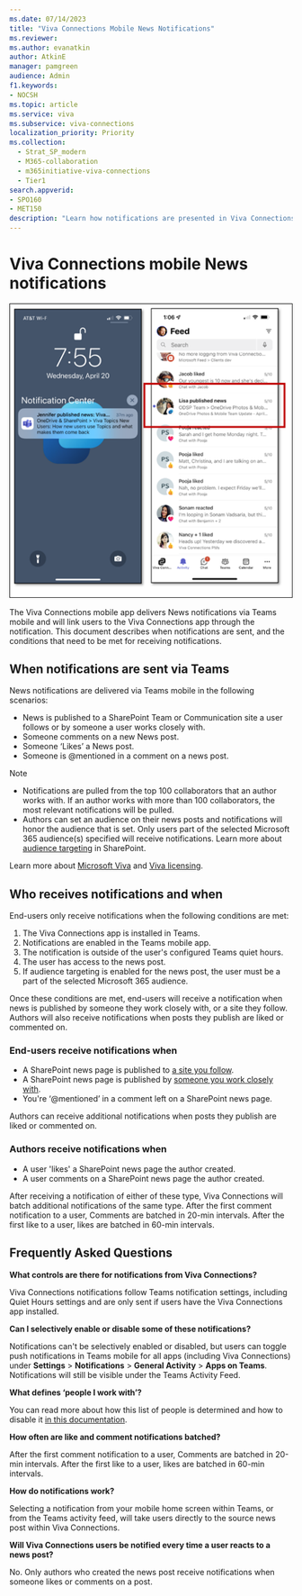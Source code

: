 ```yaml
---
ms.date: 07/14/2023
title: "Viva Connections Mobile News Notifications"
ms.reviewer: 
ms.author: evanatkin
author: AtkinE
manager: pamgreen
audience: Admin
f1.keywords:
- NOCSH
ms.topic: article
ms.service: viva
ms.subservice: viva-connections
localization_priority: Priority
ms.collection:
  - Strat_SP_modern
  - M365-collaboration
  - m365initiative-viva-connections
  - Tier1
search.appverid:
- SPO160
- MET150
description: "Learn how notifications are presented in Viva Connections mobile"
---
```


# Viva Connections mobile News notifications

![Screenshot showing news notification in the mobile view.](../media/connections/mobile-notifications-viva-connections/mobile-news-notifications.png)

The Viva Connections mobile app delivers News notifications via Teams mobile and will link users to the Viva Connections app through the notification. This document describes when notifications are sent, and the conditions that need to be met for receiving notifications.

## When notifications are sent via Teams
News notifications are delivered via Teams mobile in the following scenarios:

- News is published to a SharePoint Team or Communication site a user follows or by someone a user works closely with.
- Someone comments on a new News post.
- Someone ‘Likes’ a News post.
- Someone is @mentioned in a comment on a news post. 

> [!NOTE]
>
> - Notifications are pulled from the top 100 collaborators that an author works with. If an author works with more than 100 collaborators, the most relevant notifications will be pulled.
> - Authors can set an audience on their news posts and notifications will honor the audience that is set. Only users part of the selected Microsoft 365 audience(s) specified will receive notifications. Learn more about [audience targeting](https://support.microsoft.com/office/target-navigation-news-files-links-and-web-parts-to-specific-audiences-33d84cb6-14ed-4e53-a426-74c38ea32293#bmstep2) in SharePoint.

Learn more about [Microsoft Viva](https://www.microsoft.com/microsoft-viva) and [Viva licensing](https://www.microsoft.com/microsoft-viva/pricing).

## Who receives notifications and when
End-users only receive notifications when the following conditions are met:

1. The Viva Connections app is installed in Teams.
2. Notifications are enabled in the Teams mobile app.
3. The notification is outside of the user's configured Teams quiet hours.
4. The user has access to the news post.
5. If audience targeting is enabled for the news post, the user must be a part of the selected Microsoft 365 audience. 

Once these conditions are met, end-users will receive a notification when news is published by someone they work closely with, or a site they follow. Authors will also receive notifications when posts they publish are liked or commented on.

### End-users receive notifications when
- A SharePoint news page is published to [a site you follow](https://support.microsoft.com/office/find-and-follow-sites-news-and-content-4411e38f-9bc5-4ecc-bd33-3dbe939ac84c).
- A SharePoint news page is published by [someone you work closely with](/graph/people-insights-overview).
- You're ‘@mentioned’ in a comment left on a SharePoint news page.

Authors can receive additional notifications when posts they publish are liked or commented on.

### Authors receive notifications when
- A user 'likes' a SharePoint news page the author created.
- A user comments on a SharePoint news page the author created.

After receiving a notification of either of these type, Viva Connections will batch additional notifications of the same type.  After the first comment notification to a user, Comments are batched in 20-min intervals. After the first like to a user, likes are batched in 60-min intervals.  

## Frequently Asked Questions

**What controls are there for notifications from Viva Connections?**

Viva Connections notifications follow Teams notification settings, including Quiet Hours settings and are only sent if users have the Viva Connections app installed.

**Can I selectively enable or disable some of these notifications?**

Notifications can't be selectively enabled or disabled, but users can toggle push notifications in Teams mobile for all apps (including Viva Connections) under **Settings** > **Notifications** > **General Activity** > **Apps on Teams**. Notifications will still be visible under the Teams Activity Feed.

**What defines ‘people I work with’?**

You can read more about how this list of people is determined and how to disable it [in this documentation](/graph/people-insights-overview).

**How often are like and comment notifications batched?**

After the first comment notification to a user, Comments are batched in 20-min intervals. After the first like to a user, likes are batched in 60-min intervals.  

**How do notifications work?**

Selecting a notification from your mobile home screen within Teams, or from the Teams activity feed, will take users directly to the source news post within Viva Connections.

**Will Viva Connections users be notified every time a user reacts to a news post?**

No. Only authors who created the news post receive notifications when someone likes or comments on a post.
